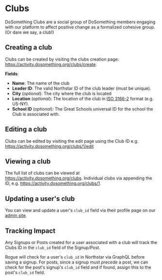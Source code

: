 # Clubs

DoSomething Clubs are a social group of DoSomething members engaging with our platform to affect positive change as a formalized cohesive group. (Or dare we say, a club!)

## Creating a club

Clubs can be created by visiting the clubs creation page: https://activity.dosomething.org/clubs/create.

**Fields**:

- **Name**: The name of the club
- **Leader ID**: The valid Northstar ID of the club leader (must be unique).
- **City** (_optional_): The city where the club is located
- **Location** (_optional_): The location of the club in [ISO 3166-2](https://www.iso.org/obp/ui/#iso:code:3166:US) format (e.g. US-NY).
- **School ID** (_optional_): The Great Schools universal ID for the school the Club is associated with.

## Editing a club

Clubs can be edited by visiting the edit page using the Club ID e.g. https://activity.dosomething.org/clubs/1/edit

## Viewing a club

The full list of clubs can be viewed at https://activity.dosomething.org/clubs. Individual clubs via appending the ID, e.g. https://activity.dosomething.org/clubs/1.

## Updating a user's club

You can view and update a user's `club_id` field via their profile page on our [admin site](https://admin.dosomething.org/users).

## Tracking Impact

Any Signups or Posts created for a user associated with a club will track the Clubs ID in the `club_id` field of the Signup/Post.

Rogue will check for a user's `club_id` in Northstar via GraphQL before saving a signup. For posts, since a signup must _precede_ a post, we can check for the post's signup's `club_id` field and if found, assign this to the post's `club_id` field.

